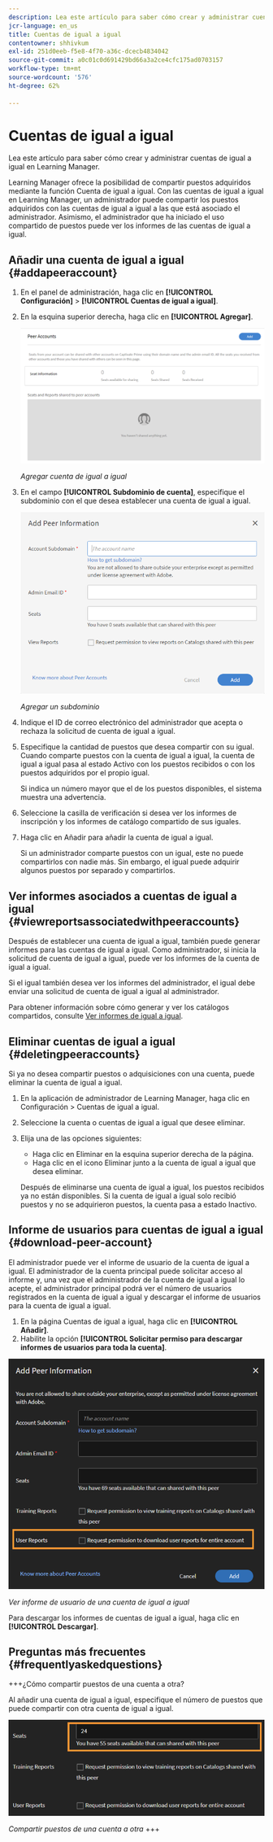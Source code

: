 ```yaml
---
description: Lea este artículo para saber cómo crear y administrar cuentas de igual a igual en Learning Manager.
jcr-language: en_us
title: Cuentas de igual a igual
contentowner: shhivkum
exl-id: 251d0eeb-f5e8-4f70-a36c-dcecb4834042
source-git-commit: a0c01c0d691429bd66a3a2ce4cfc175ad0703157
workflow-type: tm+mt
source-wordcount: '576'
ht-degree: 62%

---
```


# Cuentas de igual a igual

Lea este artículo para saber cómo crear y administrar cuentas de igual a igual en Learning Manager.

Learning Manager ofrece la posibilidad de compartir puestos adquiridos mediante la función Cuenta de igual a igual. Con las cuentas de igual a igual en Learning Manager, un administrador puede compartir los puestos adquiridos con las cuentas de igual a igual a las que está asociado el administrador. Asimismo, el administrador que ha iniciado el uso compartido de puestos puede ver los informes de las cuentas de igual a igual.

## Añadir una cuenta de igual a igual {#addapeeraccount}

1. En el panel de administración, haga clic en **[!UICONTROL Configuración]** > **[!UICONTROL Cuentas de igual a igual]**.
1. En la esquina superior derecha, haga clic en **[!UICONTROL Agregar]**.

   ![](assets/peeraccount.png)

   *Agregar cuenta de igual a igual*

1. En el campo **[!UICONTROL Subdominio de cuenta]**, especifique el subdominio con el que desea establecer una cuenta de igual a igual.

   ![](assets/addpeer.png)

   *Agregar un subdominio*

1. Indique el ID de correo electrónico del administrador que acepta o rechaza la solicitud de cuenta de igual a igual.
1. Especifique la cantidad de puestos que desea compartir con su igual. Cuando comparte puestos con la cuenta de igual a igual, la cuenta de igual a igual pasa al estado Activo con los puestos recibidos o con los puestos adquiridos por el propio igual.

   Si indica un número mayor que el de los puestos disponibles, el sistema muestra una advertencia.

1. Seleccione la casilla de verificación si desea ver los informes de inscripción y los informes de catálogo compartido de sus iguales.
1. Haga clic en Añadir para añadir la cuenta de igual a igual.

   Si un administrador comparte puestos con un igual, este no puede compartirlos con nadie más. Sin embargo, el igual puede adquirir algunos puestos por separado y compartirlos.

## Ver informes asociados a cuentas de igual a igual {#viewreportsassociatedwithpeeraccounts}

Después de establecer una cuenta de igual a igual, también puede generar informes para las cuentas de igual a igual. Como administrador, si inicia la solicitud de cuenta de igual a igual, puede ver los informes de la cuenta de igual a igual.

Si el igual también desea ver los informes del administrador, el igual debe enviar una solicitud de cuenta de igual a igual al administrador.

Para obtener información sobre cómo generar y ver los catálogos compartidos, consulte [Ver informes de igual a igual](reports.md#main-pars_header_894271250).

## Eliminar cuentas de igual a igual {#deletingpeeraccounts}

Si ya no desea compartir puestos o adquisiciones con una cuenta, puede eliminar la cuenta de igual a igual.

1. En la aplicación de administrador de Learning Manager, haga clic en Configuración > Cuentas de igual a igual.
1. Seleccione la cuenta o cuentas de igual a igual que desee eliminar.
1. Elija una de las opciones siguientes:

   * Haga clic en Eliminar en la esquina superior derecha de la página.
   * Haga clic en el icono Eliminar junto a la cuenta de igual a igual que desea eliminar.

   Después de eliminarse una cuenta de igual a igual, los puestos recibidos ya no están disponibles. Si la cuenta de igual a igual solo recibió puestos y no se adquirieron puestos, la cuenta pasa a estado Inactivo.

## Informe de usuarios para cuentas de igual a igual {#download-peer-account}

El administrador puede ver el informe de usuario de la cuenta de igual a igual. El administrador de la cuenta principal puede solicitar acceso al informe y, una vez que el administrador de la cuenta de igual a igual lo acepte, el administrador principal podrá ver el número de usuarios registrados en la cuenta de igual a igual y descargar el informe de usuarios para la cuenta de igual a igual.

1. En la página Cuentas de igual a igual, haga clic en **[!UICONTROL Añadir]**.
1. Habilite la opción **[!UICONTROL Solicitar permiso para descargar informes de usuarios para toda la cuenta]**.

![](assets/image034.png)

*Ver informe de usuario de una cuenta de igual a igual*

Para descargar los informes de cuentas de igual a igual, haga clic en **[!UICONTROL Descargar]**.

## Preguntas más frecuentes {#frequentlyaskedquestions}

+++¿Cómo compartir puestos de una cuenta a otra?

Al añadir una cuenta de igual a igual, especifique el número de puestos que puede compartir con otra cuenta de igual a igual.

![](assets/share-seats.png)

*Compartir puestos de una cuenta a otra*
+++
